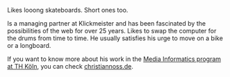 Likes looong skateboards. Short ones too.

Is a managing partner at Klickmeister and has been fascinated by the possibilities of the web for over 25 years. Likes to swap the computer for the drums from time to time. He usually satisfies his urge to move on a bike or a longboard.

If you want to know more about his work in the [Media Informatics program at TH Köln](https://www.medieninformatik.th-koeln.de), you can check [christiannoss.de](https://christiannoss.de).